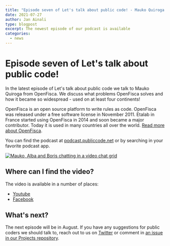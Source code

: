 ```yaml
---
title: "Episode seven of Let's talk about public code! - Mauko Quiroga from OpenFisca"
date: 2021-07-27
author: Jan Ainali
type: blogpost
excerpt: The newest episode of our podcast is available
categories:
  - news
---
```


# Episode seven of Let's talk about public code!

In the latest episode of Let's talk about public code we talk to Mauko Quiroga from OpenFisca. We discuss what problems OpenFisca solves and how it became so widespread - used on at least four continents!

OpenFisca is an open source platform to write rules as code. OpenFisca was released under a free software license in November 2011. Etalab in France started using OpenFisca in 2014 and soon became a major contributor. Today it is used in many countries all over the world. [Read more about OpenFisca](https://openfisca.org/en/).

You can find the podcast at [podcast.publiccode.net](https://podcast.publiccode.net/e/7-mauko-quiroga-openfisca/) or by searching in your favorite podcast app.

[![Mauko, Alba and Boris chatting in a video chat grid]({{site.url}}/assets/screenshot-episode-7.png)](https://www.youtube.com/watch?v=9tqRw17qoZA)

## Where can I find the video?

The video is available in a number of places:

- [Youtube](https://www.youtube.com/watch?v=9tqRw17qoZA)
- [Facebook](https://www.facebook.com/285004318294/videos/539082097505441)

## What's next?

The next episode will be in August. If you have any suggestions for public coders we should talk to, reach out to us on [Twitter](https://twitter.com/publiccodenet) or comment in [an issue in our Projects repository](https://github.com/publiccodenet/projects/issues/new).
